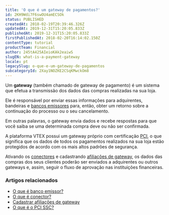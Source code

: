 ```yaml
---
title: 'O que é um gateway de pagamentos?'
id: 2KH9Wdi7F6swOU4amECSOk
status: PUBLISHED
createdAt: 2018-02-19T20:39:46.326Z
updatedAt: 2019-12-31T15:20:05.833Z
publishedAt: 2019-12-31T15:20:05.833Z
firstPublishedAt: 2018-02-20T16:14:02.150Z
contentType: tutorial
productTeam: Financial
author: 245tA425AIeioKAk2eaiwS
slugEN: what-is-a-payment-gateway
locale: pt
legacySlug: o-que-e-um-gateway-de-pagamentos
subcategoryId: 2Xay1NOZKE2CSqKMwckOm8
---
```


Um __gateway__ (também chamado de gateway de pagamento) é um sistema que efetua a transmissão dos dados das compras realizadas na sua loja. 

Ele é responsável por enviar essas informações para adquirentes, bandeiras e [bancos emissores](/pt/tutorial/o-que-e-banco-emissor) para, então, obter um retorno sobre a continuação do processo ou o seu cancelamento. 

Em outras palavras, o gateway envia dados e recebe respostas para que você saiba se uma determinada compra deve ou não ser confirmada.

A plataforma VTEX possui um gateway próprio com certificação [PCI](/pt/faq/o-que-e-o-pci-ssc), o que significa que os dados de todos os pagamentos realizados na sua loja estão protegidos de acordo com os mais altos padrões de segurança. 

Ativando os [conectores](/pt/tutorial/o-que-e-conector) e cadastrando [afiliações de gateway](/pt/tutorial/afiliacoes-de-gateway/), os dados das compras dos seus clientes poderão ser enviados a adquirentes ou outros gateways e, assim, seguir o fluxo de aprovação nas instituições financeiras.

### Artigos relacionados
- [O que é banco emissor?](/pt/tutorial/o-que-e-banco-emissor)
- [O que é conector?](/pt/tutorial/o-que-e-conector)
- [Cadastrar afiliações de gateway](/pt/tutorial/afiliacoes-de-gateway/)
- [O que é o PCI SSC?](/pt/faq/o-que-e-o-pci-ssc)
